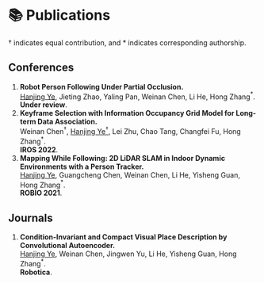 # 📚 Publications
$\dagger$ indicates equal contribution, and $*$ indicates corresponding authorship.

## Conferences
1. **Robot Person Following Under Partial Occlusion.** <br /><u>Hanjing Ye</u>, Jieting Zhao, Yaling Pan, Weinan Chen, Li He, Hong Zhang$^*$. <br />**Under review**.
2. **Keyframe Selection with Information Occupancy Grid Model for Long-term Data Association.** <br />Weinan Chen$^\dagger$, <u>Hanjing Ye$^\dagger$</u>, Lei Zhu, Chao Tang, Changfei Fu, Hong Zhang$^*$. <br />**IROS 2022**.
3. **Mapping While Following: 2D LiDAR SLAM in Indoor Dynamic Environments with a Person Tracker.** <br /><u>Hanjing Ye</u>, Guangcheng Chen, Weinan Chen, Li He, Yisheng Guan, Hong Zhang$^*$. <br />**ROBIO 2021**.

## Journals
1. **Condition-Invariant and Compact Visual Place Description by Convolutional Autoencoder.** <br /><u>Hanjing Ye</u>, Weinan Chen, Jingwen Yu, Li He, Yisheng Guan, Hong Zhang$^*$. <br />**Robotica**.